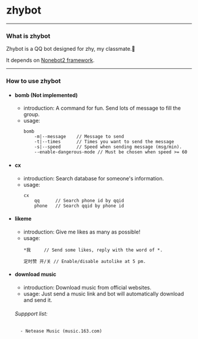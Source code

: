 # zhybot

---

### What is zhybot

Zhybot is a QQ bot designed for zhy, my classmate.🎉

It depends on [Nonebot2 framework](https://nonebot.dev).

---

### How to use zhybot

- ####  bomb (Not implemented)
    - introduction:
        A command for fun. Send lots of message to fill the group.
    - usage: 
        ``` commandline
        bomb
            -m|--message    // Message to send
            -t|--times      // Times you want to send the message
            -s|--speed      // Speed when sending message (msg/min).
            --enable-dangerous-mode // Must be chosen when speed >= 60
        ```
      
- #### cx
    - introduction:
        Search database for someone's information.
    - usage:
        ``` commandline
        cx
            qq      // Search phone id by qqid 
            phone   // Search qqid by phone id
        ```

- #### likeme
    - introduction:
        Give me likes as many as possible!
    - usage:
        ``` commandline
        *我     // Send some likes, reply with the word of *.
        
        定时赞 开/关 // Enable/disable autolike at 5 pm.  
        ```

- #### download music
    - introduction:
        Download music from official websites.
    - usage:
        Just send a music link and bot will automatically download and send it.
        
    ###### Suppport list:
        - Netease Music (music.163.com)